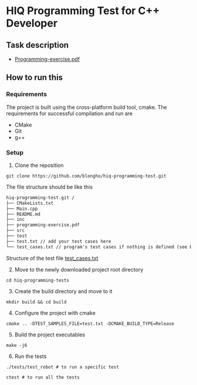# HIQ Programming Test for C++ Developer

## Task description

- [Programming-exercise.pdf](programming-exercise.pdf)

## How to run this



### Requirements
The project is built using the cross-platform build tool, cmake. The requirements for successful compilation and run are
- CMake
- Git 
- g++

### Setup 
1. Clone the reposition

```shell
git clone https://github.com/blongho/hiq-programming-test.git 
 ```

The file structure should be like this

```txt
hiq-programming-test.git /
├── CMakeLists.txt
├── Main.cpp
├── README.md
├── inc
├── programming-exercise.pdf
├── src
├── test
├── test.txt // add your test cases here
└── test_cases.txt // program's test cases if nothing is defined (see below)
```

Structure of the test file
[test_cases.txt](test_cases.txt)

2. Move to the newly downloaded project root directory

```shell
cd hiq-programming-tests 
```

3. Create the build directory and move to it

```shell
mkdir build && cd build 
```

4. Configure the project with cmake

```shell 
cmake .. -DTEST_SAMPLES_FILE=test.txt -DCMAKE_BUILD_TYPE=Release
```

5. Build the project executables

```shell 
make -j6
```

6. Run the tests

```shell 
./tests/test_robot # to run a specific test
```

```shell 
ctest # to run all the tests
```